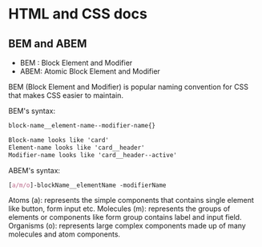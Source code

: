 # HTML and CSS docs

## BEM and ABEM
- BEM   : Block Element and Modifier
-  ABEM: Atomic Block Element and Modifier

BEM (Block Element and  Modifier) is popular naming convention for CSS that makes CSS easier to maintain. 

BEM's syntax:
```css
block-name__element-name--modifier-name{}

Block-name looks like 'card'
Element-name looks like 'card__header'
Modifier-name looks like 'card__header--active'
```

ABEM's syntax:
```css
[a/m/o]-blockName__elementName -modifierName
```
Atoms (a):  represents the simple components that contains single element like button, form input etc.
Molecules (m): represents the groups of elements or components like form group contains label and input field.
Organisms (o): represents large complex components made up of many molecules and atom components.
<!--stackedit_data:
eyJwcm9wZXJ0aWVzIjoiZXh0ZW5zaW9uczpcbiAgcHJlc2V0Oi
BnZm1cbiIsImhpc3RvcnkiOlstMjg4MDA5MDE5LC0xODcxNTky
MTQ0XX0=
-->